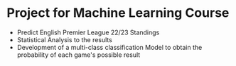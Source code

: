 # Project for Machine Learning Course

- Predict English Premier League 22/23 Standings
- Statistical Analysis to the results
- Development of a multi-class classification Model to obtain the probability of each game's possible result 

